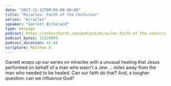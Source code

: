 ```yaml
---
date: "2017-11-12T09:00:00-08:00"
title: "Miracles: Faith of the Centurion"
series: "miracles"
speaker: "Garrett Birkeland"
type: message
podcast: https://arborchurch.com/podcast/miracles-faith-of-the-centurion.m4a
podcast_bytes: 31229899
podcast_duration: 41:44
scripture: Matthew 8
---
```


Garrett wraps up our series on miracles with a unusual healing that Jesus performed on behalf of a man who wasn't a Jew ... miles away from the man who needed to be healed. Can *our* faith do that? And, a tougher question: can we influence God?
